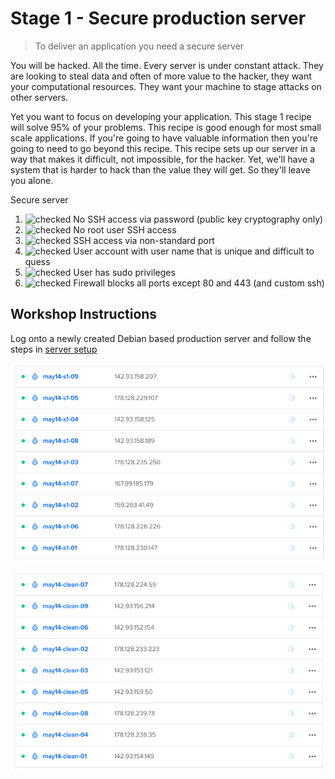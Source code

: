 # Stage 1 - Secure production server

> To deliver an application you need a secure server

You will be hacked. All the time.  Every server is under constant attack.  They are
looking to steal data and often of more value to the hacker, they want your computational resources. They want your machine
to stage attacks on other servers.

Yet you want to focus on developing your application.  This stage 1 recipe will solve 95% of your problems.  This recipe
is good enough for most small scale applications. If you're going to have valuable information then you're going to need to go beyond this recipe.
This recipe sets up our server in a way that makes
it difficult, not impossible, for the hacker. Yet, we'll have a system that is harder to hack than the value they will get. So they'll leave you alone.

Secure server
1. ![checked] No SSH access via password (public key cryptography only)
2. ![checked] No root user SSH access
3. ![checked] SSH access via non-standard port
4. ![checked] User account with user name that is unique and difficult to quess
5. ![checked] User has sudo privileges
6. ![checked] Firewall blocks all ports except 80 and 443 (and custom ssh)


[checked]: ../images/checked-20.png "checked"
[unchecked]: ../images/unchecked-20.png "unchecked"
[do-s0]: ../images/do-s0.png "do-s0"
[do-s1]: ../images/do-s1.png "do-s1"

## Workshop Instructions

Log onto a newly created Debian based production server and follow the steps in [server setup](./server.md)

![do-s0]

![do-s1]
